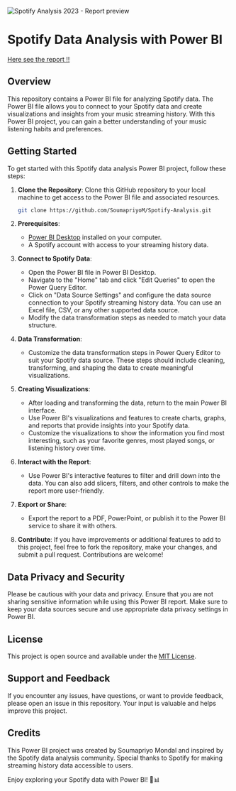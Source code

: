 ![Spotify Analysis 2023 - Report preview](https://github.com/SoumapriyoM/Spotify-Analysis/assets/103531896/c583ab69-3df2-4671-9836-03f4d7fb47f1)

# Spotify Data Analysis with Power BI
[Here see the report !!](https://github.com/SoumapriyoM/Spotify-Analysis.git)
## Overview

This repository contains a Power BI file for analyzing Spotify data. The Power BI file allows you to connect to your Spotify data and create visualizations and insights from your music streaming history. With this Power BI project, you can gain a better understanding of your music listening habits and preferences.

## Getting Started

To get started with this Spotify data analysis Power BI project, follow these steps:

1. **Clone the Repository**: Clone this GitHub repository to your local machine to get access to the Power BI file and associated resources.

   ```bash
   git clone https://github.com/SoumapriyoM/Spotify-Analysis.git
   ```

2. **Prerequisites**:
   - [Power BI Desktop](https://powerbi.microsoft.com/desktop/) installed on your computer.
   - A Spotify account with access to your streaming history data.

3. **Connect to Spotify Data**:

   - Open the Power BI file in Power BI Desktop.
   - Navigate to the "Home" tab and click "Edit Queries" to open the Power Query Editor.
   - Click on "Data Source Settings" and configure the data source connection to your Spotify streaming history data. You can use an Excel file, CSV, or any other supported data source.
   - Modify the data transformation steps as needed to match your data structure.

4. **Data Transformation**:

   - Customize the data transformation steps in Power Query Editor to suit your Spotify data source. These steps should include cleaning, transforming, and shaping the data to create meaningful visualizations.

5. **Creating Visualizations**:

   - After loading and transforming the data, return to the main Power BI interface.
   - Use Power BI's visualizations and features to create charts, graphs, and reports that provide insights into your Spotify data.
   - Customize the visualizations to show the information you find most interesting, such as your favorite genres, most played songs, or listening history over time.

6. **Interact with the Report**:

   - Use Power BI's interactive features to filter and drill down into the data. You can also add slicers, filters, and other controls to make the report more user-friendly.

7. **Export or Share**:

   - Export the report to a PDF, PowerPoint, or publish it to the Power BI service to share it with others.

8. **Contribute**:
   If you have improvements or additional features to add to this project, feel free to fork the repository, make your changes, and submit a pull request. Contributions are welcome!

## Data Privacy and Security

Please be cautious with your data and privacy. Ensure that you are not sharing sensitive information while using this Power BI report. Make sure to keep your data sources secure and use appropriate data privacy settings in Power BI.

## License

This project is open source and available under the [MIT License](LICENSE).

## Support and Feedback

If you encounter any issues, have questions, or want to provide feedback, please open an issue in this repository. Your input is valuable and helps improve this project.

## Credits

This Power BI project was created by Soumapriyo Mondal and inspired by the Spotify data analysis community. Special thanks to Spotify for making streaming history data accessible to users.

Enjoy exploring your Spotify data with Power BI! 🎵📊
